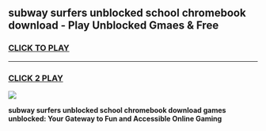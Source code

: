 
## subway surfers unblocked school chromebook download - Play Unblocked Gmaes & Free
<h3>
<a href="https://news.freeplayer.one?title=subway_surfers_unblocked_school_chromebook_download&ref=23F">CLICK TO PLAY</a></h3>
<hr>

<h3>
<a href="https://news.freeplayer.one?title=subway_surfers_unblocked_school_chromebook_download&ref=23F">CLICK 2 PLAY</a>
  
</h3>

<a href="https://news.freeplayer.one?title=subway_surfers_unblocked_school_chromebook_download&ref=23F/"><img src="https://clearcache.store/games.png"></a>


**subway surfers unblocked school chromebook download games unblocked: Your Gateway to Fun and Accessible Online Gaming**
